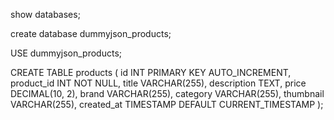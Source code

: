 show databases;

create database dummyjson_products;

USE dummyjson_products;

CREATE TABLE products (
                          id INT PRIMARY KEY AUTO_INCREMENT,
                          product_id INT NOT NULL,
                          title VARCHAR(255),
                          description TEXT,
                          price DECIMAL(10, 2),
                          brand VARCHAR(255),
                          category VARCHAR(255),
                          thumbnail VARCHAR(255),
                          created_at TIMESTAMP DEFAULT CURRENT_TIMESTAMP
);
